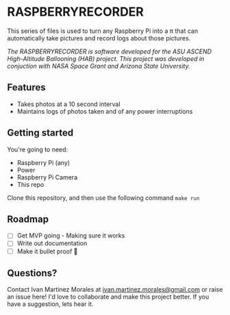 # RASPBERRYRECORDER

This series of files is used to turn any Raspberry Pi into a π that can automatically take pictures and record logs about those pictures. 

_The RASPBERRYRECORDER is software developed for the ASU ASCEND High-Altitude Ballooning (HAB) project. This project was developed in conjuction with NASA Space Grant and Arizona State University._

## Features
- Takes photos at a 10 second interval
- Maintains logs of photos taken and of any power interruptions

## Getting started
You're going to need:
- Raspberry Pi (any)
- Power
- Raspberry Pi Camera
- This repo

Clone this repository, and then use the following command `make run`

## Roadmap
- [ ] Get MVP going - Making sure it works
- [ ] Write out documentation
- [ ] Make it bullet proof 🔫

## Questions?
Contact Ivan Martinez Morales at ivan.martinez.morales@gmail.com or raise an issue here! I'd love to collaborate and make this project better. If you have a suggestion, lets hear it.

